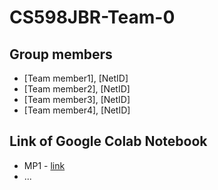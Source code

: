 # CS598JBR-Team-0

## Group members
- [Team member1], [NetID]
- [Team member2], [NetID]
- [Team member3], [NetID]
- [Team member4], [NetID]

## Link of Google Colab Notebook
- MP1 - [link]([URL](https://colab.research.google.com/drive/1MNNiWj7XylP3aUmmeknetVfzpAXGBlDS?usp=sharing))
- ...
